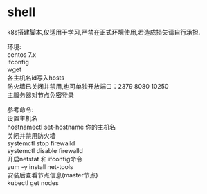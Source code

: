 # shell
  
k8s搭建脚本,仅适用于学习,严禁在正式环境使用,若造成损失请自行承担.  
  
环境:  
  centos 7.x  
  ifconfig   
  wget  
  各主机名id写入hosts  
  防火墙已关闭并禁用,也可单独开放端口：2379 8080 10250   
  主服务器对节点免密登录  
  
参考命令:  
  设置主机名  
  hostnamectl set-hostname 你的主机名  
  关闭并禁用防火墙  
  systemctl stop firewalld  
  systemctl disable firewalld  
  开启netstat 和 ifconfig命令  
  yum -y install net-tools  
  安装后查看节点信息(master节点)   
  kubectl get nodes    
  
